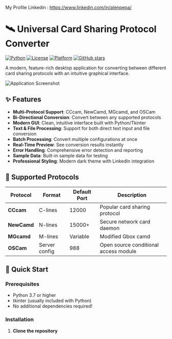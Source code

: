 My Profile Linkedin : https://www.linkedin.com/in/alenpepa/

# 🛰️ Universal Card Sharing Protocol Converter

[![Python](https://img.shields.io/badge/python-v3.7+-blue.svg)](https://www.python.org/downloads/)
[![License](https://img.shields.io/badge/license-MIT-green.svg)](LICENSE)
[![Platform](https://img.shields.io/badge/platform-Windows%20%7C%20macOS%20%7C%20Linux-lightgrey.svg)](#)
[![GitHub stars](https://img.shields.io/github/stars/yourusername/card-sharing-converter.svg?style=social&label=Star)](https://github.com/yourusername/card-sharing-converter)

A modern, feature-rich desktop application for converting between different card sharing protocols with an intuitive graphical interface.

![Application Screenshot](screenshots/main-interface.png)

## ✨ Features

- **Multi-Protocol Support**: CCcam, NewCamd, MGcamd, and OSCam
- **Bi-Directional Conversion**: Convert between any supported protocols
- **Modern GUI**: Clean, intuitive interface built with Python/Tkinter
- **Text & File Processing**: Support for both direct text input and file conversion
- **Batch Processing**: Convert multiple configurations at once
- **Real-Time Preview**: See conversion results instantly
- **Error Handling**: Comprehensive error detection and reporting
- **Sample Data**: Built-in sample data for testing
- **Professional Styling**: Modern dark theme with LinkedIn integration

## 🔧 Supported Protocols

| Protocol | Format | Default Port | Description |
|----------|--------|-------------|-------------|
| **CCcam** | C-lines | 12000 | Popular card sharing protocol |
| **NewCamd** | N-lines | 15000+ | Secure network card daemon |
| **MGcamd** | M-lines | Variable | Modified Gbox camd |
| **OSCam** | Server config | 988 | Open source conditional access module |

## 🚀 Quick Start

### Prerequisites

- Python 3.7 or higher
- tkinter (usually included with Python)
- No additional dependencies required!

### Installation

1. **Clone the repository**
